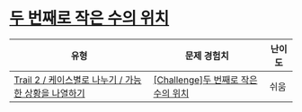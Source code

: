# [두 번째로 작은 수의 위치](https://www.codetree.ai/trails/complete/curated-cards/challenge-location-of-the-second-smallest-number)

|유형|문제 경험치|난이도|
|---|---|---|
|[Trail 2 / 케이스별로 나누기 / 가능한 상황을 나열하기](https://www.codetree.ai/trail-info/novice-mid/)|[[Challenge]두 번째로 작은 수의 위치](https://www.codetree.ai/trails/complete/curated-cards/challenge-location-of-the-second-smallest-number/)|쉬움|

